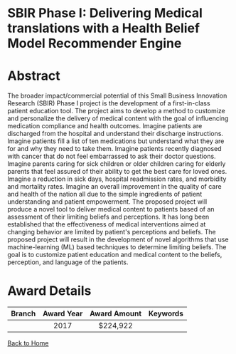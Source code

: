 
SBIR Phase I: Delivering Medical translations with a Health Belief Model Recommender Engine
===========================================================================================

# Abstract


The broader impact/commercial potential of this Small Business Innovation Research (SBIR) Phase I project is the development of a first-in-class patient education tool. The project aims to develop a method to customize and personalize the delivery of medical content with the goal of influencing medication compliance and health outcomes. Imagine patients are discharged from the hospital and understand their discharge instructions. Imagine patients fill a list of ten medications but understand what they are for and why they need to take them. Imagine patients recently diagnosed with cancer that do not feel embarrassed to ask their doctor questions. Imagine parents caring for sick children or older children caring for elderly parents that feel assured of their ability to get the best care for loved ones. Imagine a reduction in sick days, hospital readmission rates, and morbidity and mortality rates. Imagine an overall improvement in the quality of care and health of the nation all due to the simple ingredients of patient understanding and patient empowerment. The proposed project will produce a novel tool to deliver medical content to patients based of an assessment of their limiting beliefs and perceptions. It has long been established that the effectiveness of medical interventions aimed at changing behavior are limited by patient's perceptions and beliefs. The proposed project will result in the development of novel algorithms that use machine-learning (ML) based techniques to determine limiting beliefs. The goal is to customize patient education and medical content to the beliefs, perception, and language of the patients.  

# Award Details

|Branch|Award Year|Award Amount|Keywords|
| :---: | :---: | :---: | :---: |
||2017|$224,922||
  
  


[Back to Home](https://github.com/chrischow/dod_sbir_awards/JT/#270)